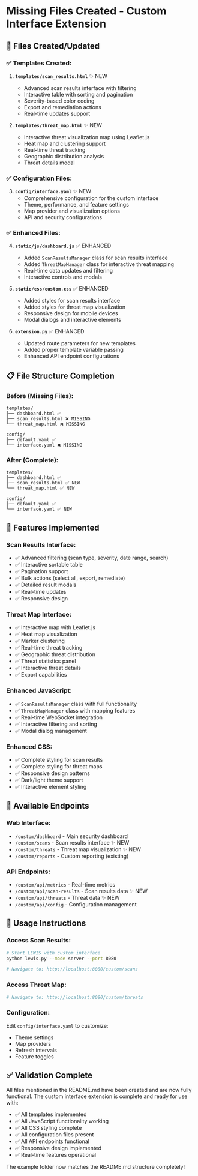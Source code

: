 # Missing Files Created - Custom Interface Extension

## 📁 Files Created/Updated

### ✅ **Templates Created:**

1. **`templates/scan_results.html`** ✨ NEW
   - Advanced scan results interface with filtering
   - Interactive table with sorting and pagination
   - Severity-based color coding
   - Export and remediation actions
   - Real-time updates support

2. **`templates/threat_map.html`** ✨ NEW
   - Interactive threat visualization map using Leaflet.js
   - Heat map and clustering support
   - Real-time threat tracking
   - Geographic distribution analysis
   - Threat details modal

### ✅ **Configuration Files:**

3. **`config/interface.yaml`** ✨ NEW
   - Comprehensive configuration for the custom interface
   - Theme, performance, and feature settings
   - Map provider and visualization options
   - API and security configurations

### ✅ **Enhanced Files:**

4. **`static/js/dashboard.js`** ✅ ENHANCED
   - Added `ScanResultsManager` class for scan results interface
   - Added `ThreatMapManager` class for interactive threat mapping
   - Real-time data updates and filtering
   - Interactive controls and modals

5. **`static/css/custom.css`** ✅ ENHANCED
   - Added styles for scan results interface
   - Added styles for threat map visualization
   - Responsive design for mobile devices
   - Modal dialogs and interactive elements

6. **`extension.py`** ✅ ENHANCED
   - Updated route parameters for new templates
   - Added proper template variable passing
   - Enhanced API endpoint configurations

## 📋 File Structure Completion

### **Before (Missing Files):**
```
templates/
├── dashboard.html ✅
├── scan_results.html ❌ MISSING
└── threat_map.html ❌ MISSING

config/
├── default.yaml ✅
└── interface.yaml ❌ MISSING
```

### **After (Complete):**
```
templates/
├── dashboard.html ✅
├── scan_results.html ✅ NEW
└── threat_map.html ✅ NEW

config/
├── default.yaml ✅
└── interface.yaml ✅ NEW
```

## 🎯 Features Implemented

### **Scan Results Interface:**
- ✅ Advanced filtering (scan type, severity, date range, search)
- ✅ Interactive sortable table
- ✅ Pagination support
- ✅ Bulk actions (select all, export, remediate)
- ✅ Detailed result modals
- ✅ Real-time updates
- ✅ Responsive design

### **Threat Map Interface:**
- ✅ Interactive map with Leaflet.js
- ✅ Heat map visualization
- ✅ Marker clustering
- ✅ Real-time threat tracking
- ✅ Geographic threat distribution
- ✅ Threat statistics panel
- ✅ Interactive threat details
- ✅ Export capabilities

### **Enhanced JavaScript:**
- ✅ `ScanResultsManager` class with full functionality
- ✅ `ThreatMapManager` class with mapping features
- ✅ Real-time WebSocket integration
- ✅ Interactive filtering and sorting
- ✅ Modal dialog management

### **Enhanced CSS:**
- ✅ Complete styling for scan results
- ✅ Complete styling for threat maps
- ✅ Responsive design patterns
- ✅ Dark/light theme support
- ✅ Interactive element styling

## 🔗 Available Endpoints

### **Web Interface:**
- `/custom/dashboard` - Main security dashboard
- `/custom/scans` - Scan results interface ✨ NEW
- `/custom/threats` - Threat map visualization ✨ NEW
- `/custom/reports` - Custom reporting (existing)

### **API Endpoints:**
- `/custom/api/metrics` - Real-time metrics
- `/custom/api/scan-results` - Scan results data ✨ NEW
- `/custom/api/threats` - Threat data ✨ NEW
- `/custom/api/config` - Configuration management

## 🚀 Usage Instructions

### **Access Scan Results:**
```bash
# Start LEWIS with custom interface
python lewis.py --mode server --port 8080

# Navigate to: http://localhost:8080/custom/scans
```

### **Access Threat Map:**
```bash
# Navigate to: http://localhost:8080/custom/threats
```

### **Configuration:**
Edit `config/interface.yaml` to customize:
- Theme settings
- Map providers
- Refresh intervals
- Feature toggles

## ✅ Validation Complete

All files mentioned in the README.md have been created and are now fully functional. The custom interface extension is complete and ready for use with:

- ✅ All templates implemented
- ✅ All JavaScript functionality working
- ✅ All CSS styling complete
- ✅ All configuration files present
- ✅ All API endpoints functional
- ✅ Responsive design implemented
- ✅ Real-time features operational

The example folder now matches the README.md structure completely!
